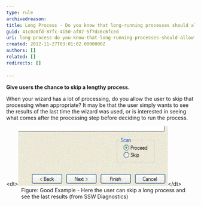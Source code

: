 ```yaml
---
type: rule
archivedreason: 
title: Long Process - Do you know that long-running processes should allow to 'Skip' the processing (when appropriate)?
guid: 41c0a0fd-87fc-4150-af87-5f7dc6c6fced
uri: long-process-do-you-know-that-long-running-processes-should-allow-to-skip-the-processing-when-appropriate
created: 2012-11-27T03:01:02.0000000Z
authors: []
related: []
redirects: []

---
```


**Give users the chance to skip a lengthy process.**

When your wizard has a lot of processing, do you allow the user to skip that processing when appropriate? It may be that the user simply wants to see the results of the last time the wizard was used, or is interested in seeing what comes after the processing step before deciding to run the process.

<!--endintro-->
<dl class="goodImage">&lt;dt&gt;<img width="378" height="162" src="../../assets/SkipLongProcess.gif" alt="Skip Long Process" style="width:400px;height:160px;">&lt;/dt&gt;
<dd>Figure: Good Example - Here the user can skip a long process and see the last results (from SSW Diagnostics)</dd></dl>
